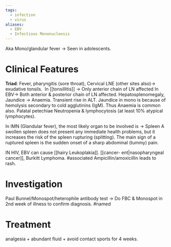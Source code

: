 ```yaml
---
tags:
  - infection
  - virus
aliases:
  - EBV
  - Infectious Mononucleosis
---
```

Aka Mono/glandular fever -> Seen in adolescents.

# Clinical Features
**Triad**: Fever, pharyngitis (sore throat), Cervical LNE (other sites also)-> exudative tonsils. 
	In [[tonsillitis]] -> Only anterior chain of LN affected
	In EBV-> Both anterior & posterior chain of LN affected.
Hepatosplenomegaly, Jaundice -> Anaemia.
	Transient rise in ALT. 
	Jaundice in mono is because of hemolysis secondary to cold agglutinins (IgM).
	Thus Anaemia is common also.
Palatal petechiae 
Neutropenia & lymphocytosis (at least 10% atypical lymphocytes).

In IMN (Glandular fever), the most likely organ to be involved is -> Spleen
	A swollen spleen does not present any immediate health problems, but it increases the risk of the spleen rupturing (splitting). The main sign of a ruptured spleen is the sudden onset of a sharp abdominal (tummy) pain.

IN HIV, EBV can cause [[hairy Leukoplakia]]. 
[[cancer- ent|nasopharyngeal cancer]], Burkitt Lymphoma. #associated 
Ampicillin/amoxicillin leads to rash.
# Investigation
Paul Bunnel/Monospot/heterophile antibody test -> Do FBC & Monospot in 2nd week of illness to confirm diagnosis. #named 
# Treatment
analgesia + abundant fluid + avoid contact sports for 4 weeks. 
